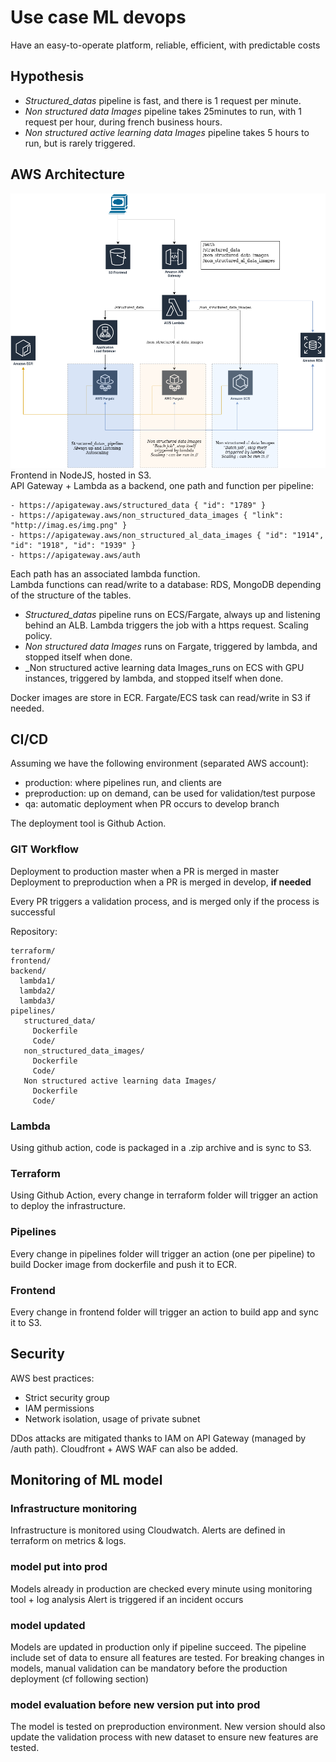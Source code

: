 # Use case ML devops   

Have an easy-to-operate platform, reliable, efficient, with predictable costs


## Hypothesis  
- _Structured_datas_ pipeline is fast, and there is 1 request per minute.
- _Non structured data Images_ pipeline takes 25minutes to run, with 1 request per hour, during french business hours.  
- _Non structured active learning data Images_ pipeline takes 5 hours to run, but is rarely triggered.


## AWS Architecture  

![AWS Architecture](./ArchiAWS.png)
Frontend in NodeJS, hosted in S3.  
API Gateway + Lambda as a backend, one path and function per pipeline:  

    - https://apigateway.aws/structured_data { "id": "1789" }  
    - https://apigateway.aws/non_structured_data_images { "link": "http://imag.es/img.png" }  
    - https://apigateway.aws/non_structured_al_data_images { "id": "1914", "id": "1918", "id": "1939" }
    - https://apigateway.aws/auth

  
Each path has an associated lambda function.   
Lambda functions can read/write to a database: RDS, MongoDB depending of the structure of the tables.  

 -   _Structured_datas_ pipeline runs on ECS/Fargate, always up and listening behind an ALB. Lambda triggers the job with a https request. Scaling policy.
 -   _Non structured data Images_ runs on Fargate, triggered by lambda, and stopped itself when done.
 -  _Non structured active learning data Images_runs on ECS with GPU instances, triggered by lambda, and stopped itself when done.

Docker images are store in ECR. Fargate/ECS task can read/write in S3 if needed.

## CI/CD
Assuming we have the following environment (separated AWS account):
 - production: where pipelines run, and clients are
 - preproduction: up on demand, can be used for validation/test purpose
 - qa: automatic deployment when PR occurs to develop branch

The deployment tool is Github Action.

### GIT Workflow
Deployment to production master when a PR is merged in master
Deployment to preproduction when a PR is merged in develop, **if needed**

Every PR triggers a validation process, and is merged only if the process is successful

Repository:

    terraform/
    frontend/
    backend/
      lambda1/
      lambda2/
      lambda3/
    pipelines/
       structured_data/
         Dockerfile
         Code/
       non_structured_data_images/
         Dockerfile
         Code/
       Non structured active learning data Images/
         Dockerfile
         Code/

### Lambda

Using github action, code is packaged in a .zip archive and is sync to S3.


### Terraform

Using Github Action, every change in terraform folder will trigger an action to deploy the infrastructure.

### Pipelines

Every change in pipelines folder will trigger an action (one per pipeline) to build Docker image from dockerfile and push it to ECR.

### Frontend

Every change in frontend folder will trigger an action to build app and sync it to S3.

## Security

AWS best practices:
- Strict security group
- IAM permissions
- Network isolation, usage of private subnet

DDos attacks are mitigated thanks to IAM on API Gateway (managed by /auth path). Cloudfront + AWS WAF can also be added.


## Monitoring of ML model

### Infrastructure monitoring
Infrastructure is monitored using Cloudwatch. Alerts are defined in terraform on metrics & logs.

### model put into prod
Models already in production are checked every minute using monitoring tool + log analysis
Alert is triggered if an incident occurs

### model updated
Models are updated in production only if pipeline succeed. The pipeline include set of data to ensure all features are tested.
For breaking changes in models, manual validation can be mandatory before the production deployment (cf following section)

### model evaluation before new version put into prod
The model is tested on preproduction environment. New version should also update the validation process with new dataset to ensure new features are tested.

